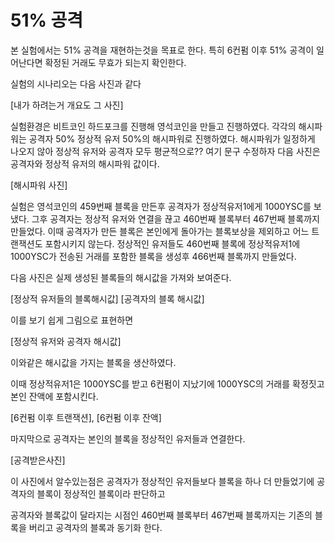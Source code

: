 # 51% 공격

본 실험에서는 51% 공격을 재현하는것을 목표로 한다. 특히 6컨펌 이후 51% 공격이 일어난다면 확정된 거래도 무효가 되는지 확인한다.

실험의 시나리오는 다음 사진과 같다

[내가 하려는거 개요도 그 사진]

실험환경은 비트코인 하드포크를 진행해 영석코인을 만들고 진행하였다.
각각의 해시파워는 공격자 50% 정상적 유저 50%의 해시파워로 진행하였다. 해시파워가 일정하게 나오지 않아 정상적 유저와 공격자 모두 평균적으로?? 여기 문구 수정하자
다음 사진은 공격자와 정상적 유저의 해시파워 값이다.

[해시파워 사진]

실험은 영석코인의 459번째 블록을 만든후 공격자가 정상적유저1에게 1000YSC를 보냈다. 
그후 공격자는 정상적 유저와 연결을 끊고 460번째 블록부터 467번째 블록까지 만들었다.
이때 공격자가 만든 블록은 본인에게 돌아가는 블록보상을 제외하고 어느 트랜잭션도 포함시키지 않는다.
정상적인 유저들도 460번째 블록에 정상적유저1에 1000YSC가 전송된 거래를 포함한 블록을 생성후 466번째 블록까지 만들었다.

다음 사진은 실제 생성된 블록들의 해시값을 가져와 보여준다.

[정상적 유저들의 블록해시값]  [공격자의 블록 해시값]

이를 보기 쉽게 그림으로 표현하면

[정상적 유저와 공격자 해시값]

이와같은 해시값을 가지는 블록을 생산하였다.


이때 정상적유저1은 1000YSC를 받고 6컨펌이 지났기에 1000YSC의 거래를 확정짓고 본인 잔액에 포함시킨다.

[6컨펌 이후 트랜잭션], [6컨펌 이후 잔액]


마지막으로 공격자는 본인의 블록을 정상적인 유저들과 연결한다.

[공격받은사진]

이 사진에서 알수있는점은 공격자가 정상적인 유저들보다 블록을 하나 더 만들었기에 공격자의 블록이 정상적인 블록이라 판단하고 

공격자와 블록값이 달라지는 시점인 460번째 블록부터 467번째 블록까지는 기존의 블록을 버리고 공격자의 블록과 동기화 한다.


